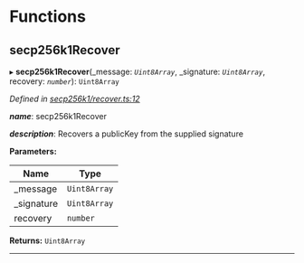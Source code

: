 

# Functions

<a id="secp256k1recover"></a>

##  secp256k1Recover

▸ **secp256k1Recover**(_message: *`Uint8Array`*, _signature: *`Uint8Array`*, recovery: *`number`*): `Uint8Array`

*Defined in [secp256k1/recover.ts:12](https://github.com/polkadot-js/common/blob/de67a88/packages/util-crypto/src/secp256k1/recover.ts#L12)*

*__name__*: secp256k1Recover

*__description__*: Recovers a publicKey from the supplied signature

**Parameters:**

| Name | Type |
| ------ | ------ |
| _message | `Uint8Array` |
| _signature | `Uint8Array` |
| recovery | `number` |

**Returns:** `Uint8Array`

___

